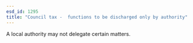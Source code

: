 ```yaml
---
esd_id: 1295
title: "Council tax -  functions to be discharged only by authority"
---
```


A local authority may not delegate certain matters.


